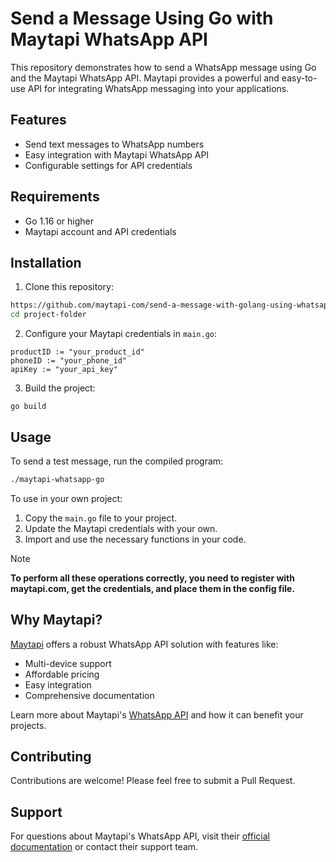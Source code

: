 # Send a Message Using Go with Maytapi WhatsApp API

This repository demonstrates how to send a WhatsApp message using Go and the Maytapi WhatsApp API. Maytapi provides a powerful and easy-to-use API for integrating WhatsApp messaging into your applications.

## Features

- Send text messages to WhatsApp numbers
- Easy integration with Maytapi WhatsApp API
- Configurable settings for API credentials

## Requirements

- Go 1.16 or higher
- Maytapi account and API credentials

## Installation

1. Clone this repository:
```bash
https://github.com/maytapi-com/send-a-message-with-golang-using-whatsapp-api.git
cd project-folder
```

2. Configure your Maytapi credentials in `main.go`:
```
productID := "your_product_id"
phoneID := "your_phone_id"
apiKey := "your_api_key"
```
3. Build the project:
```golang
go build
```
## Usage

To send a test message, run the compiled program:
```bash
./maytapi-whatsapp-go
```

To use in your own project:
1. Copy the `main.go` file to your project.
2. Update the Maytapi credentials with your own.
3. Import and use the necessary functions in your code.

> [!NOTE]
> **To perform all these operations correctly, you need to register with maytapi.com, get the credentials, and place them in the config file.**



## Why Maytapi?

[Maytapi](https://maytapi.com) offers a robust WhatsApp API solution with features like:

- Multi-device support
- Affordable pricing
- Easy integration
- Comprehensive documentation

Learn more about Maytapi's [WhatsApp API](https://maytapi.com) and how it can benefit your projects.

## Contributing

Contributions are welcome! Please feel free to submit a Pull Request.

## Support

For questions about Maytapi's WhatsApp API, visit their [official documentation](https://maytapi.com/whatsapp-api-documentation) or contact their support team.
